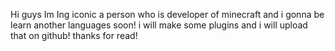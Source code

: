 Hi guys Im Ing iconic a person who is 
developer of minecraft and i gonna be 
learn another languages soon!
i will make some plugins and i will
upload that on github!
thanks for read!

